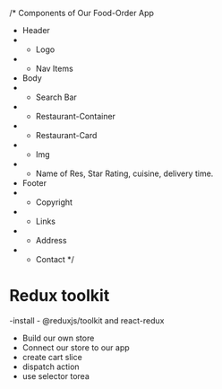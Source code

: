 /* Components of Our Food-Order App
 * Header
 * - Logo
 * - Nav Items
 * Body
 * - Search Bar
 * - Restaurant-Container
 *  - Restaurant-Card
 *    - Img
 *    - Name of Res, Star Rating, cuisine, delivery time.
 * Footer
 * - Copyright
 * - Links
 * - Address
 * - Contact
 */

 # Redux toolkit
  -install - @reduxjs/toolkit and react-redux
  - Build our own store 
  - Connect our store to our app
  - create cart slice
  - dispatch action
  - use selector torea
